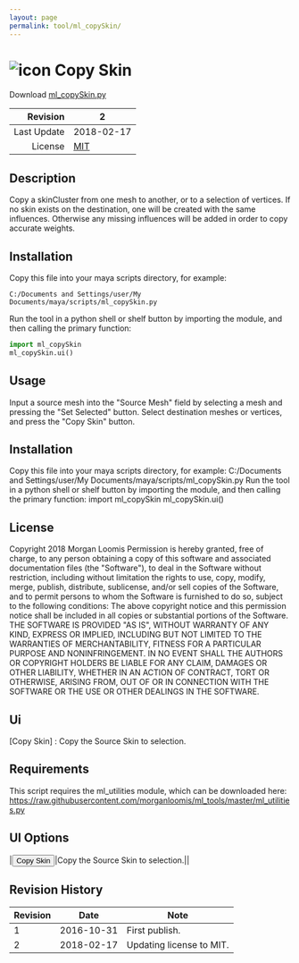 ```yaml
---
layout: page
permalink: tool/ml_copySkin/
---
```


# ![icon](https://raw.githubusercontent.com/morganloomis/ml_tools/master/icons//ml_copySkin.png) Copy Skin
Download [ml_copySkin.py](https://raw.githubusercontent.com/morganloomis/ml_tools/master/ml_copySkin.py)

| Revision | 2 |
|---:|---|
| Last Update | 2018-02-17 |
| License | [MIT](https://opensource.org/licenses/MIT) |

## Description

 Copy a skinCluster from one mesh to another, or to a selection of vertices. If no skin exists on the destination, one will be created with the same influences. Otherwise any missing influences will be added in order to copy accurate weights. 

## Installation

Copy this file into your maya scripts directory, for example:

`C:/Documents and Settings/user/My Documents/maya/scripts/ml_copySkin.py`

Run the tool in a python shell or shelf button by importing the module, 
and then calling the primary function:

```python
import ml_copySkin
ml_copySkin.ui()
```

## Usage

 Input a source mesh into the "Source Mesh" field by selecting a mesh and pressing the "Set Selected" button. Select destination meshes or vertices, and press the "Copy Skin" button. 

## Installation

 Copy this file into your maya scripts directory, for example: C:/Documents and Settings/user/My Documents/maya/scripts/ml_copySkin.py Run the tool in a python shell or shelf button by importing the module, and then calling the primary function: import ml_copySkin ml_copySkin.ui() 

## License

 Copyright 2018 Morgan Loomis Permission is hereby granted, free of charge, to any person obtaining a copy of this software and associated documentation files (the "Software"), to deal in the Software without restriction, including without limitation the rights to use, copy, modify, merge, publish, distribute, sublicense, and/or sell copies of the Software, and to permit persons to whom the Software is furnished to do so, subject to the following conditions: The above copyright notice and this permission notice shall be included in all copies or substantial portions of the Software. THE SOFTWARE IS PROVIDED "AS IS", WITHOUT WARRANTY OF ANY KIND, EXPRESS OR IMPLIED, INCLUDING BUT NOT LIMITED TO THE WARRANTIES OF MERCHANTABILITY, FITNESS FOR A PARTICULAR PURPOSE AND NONINFRINGEMENT. IN NO EVENT SHALL THE AUTHORS OR COPYRIGHT HOLDERS BE LIABLE FOR ANY CLAIM, DAMAGES OR OTHER LIABILITY, WHETHER IN AN ACTION OF CONTRACT, TORT OR OTHERWISE, ARISING FROM, OUT OF OR IN CONNECTION WITH THE SOFTWARE OR THE USE OR OTHER DEALINGS IN THE SOFTWARE. 

## Ui

 [Copy Skin] : Copy the Source Skin to selection. 

## Requirements

 This script requires the ml_utilities module, which can be downloaded here: https://raw.githubusercontent.com/morganloomis/ml_tools/master/ml_utilities.py 

## UI Options


|<button type="button">Copy Skin</button>|Copy the Source Skin to selection.||

## Revision History

| Revision | Date | Note|
|---|---|---|
|1|2016-10-31|First publish.|
|2|2018-02-17|Updating license to MIT.|
